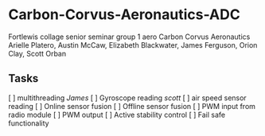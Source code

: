 # Carbon-Corvus-Aeronautics-ADC
Fortlewis collage senior seminar group 1 aero Carbon Corvus Aeronautics Arielle Platero, Austin McCaw, Elizabeth Blackwater, James Ferguson, Orion Clay, Scott Orban 

## Tasks
[ ] multithreading *James*
[ ] Gyroscope reading *scott*
[ ] air speed sensor reading
[ ] Online sensor fusion
[ ] Offline sensor fusion
[ ] PWM input from radio module
[ ] PWM output
[ ] Active stability control
[ ] Fail safe functionality
